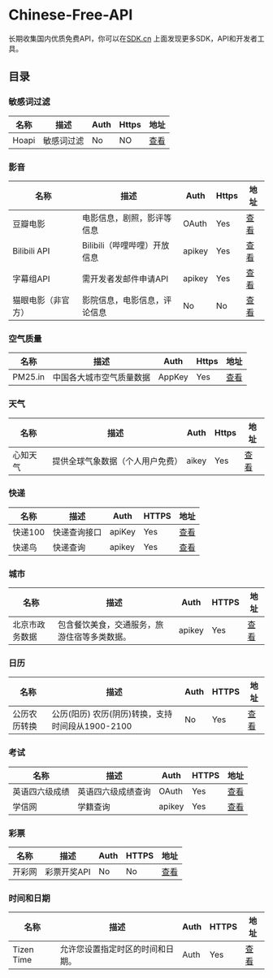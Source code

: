 # Chinese-Free-API
长期收集国内优质免费API，你可以在[SDK.cn](https://sdk.cn) 上面发现更多SDK，API和开发者工具。

## 目录

### 敏感词过滤
|名称|描述|Auth|Https|地址|
|---|---|---|---|---|
|Hoapi|敏感词过滤|No|NO|[查看](http://www.hoapi.com/index.php/Home/Index/demo)|

### 影音
|名称|描述|Auth|Https|地址|
|---|---|---|---|---|
|豆瓣电影|电影信息，剧照，影评等信息|OAuth|Yes|[查看](https://developers.douban.com/wiki/?title=guide)|
|Bilibili API|Bilibili（哔哩哔哩）开放信息|apikey|Yes|[查看](https://github.com/fython/BilibiliAPIDocs)|
|字幕组API|需开发者发邮件申请API|apikey|Yes|[查看](http://www.zimuzu.tv/)|
|猫眼电影（非官方）|影院信息，电影信息，评论信息|No|No|[查看](http://www.jianshu.com/p/9855610eb1d4)|

### 空气质量
|名称|描述|Auth|Https|地址| 
|---|---|---|---|---|
|PM25.in|中国各大城市空气质量数据|AppKey|Yes|[查看](http://www.pm25.in/api_doc)|

### 天气
|名称|描述|Auth|Https|地址| 
|---|---|---|---|---|
|心知天气|提供全球气象数据（个人用户免费）|aikey|Yes|[查看](https://www.seniverse.com/doc)|

### 快递
|名称|描述|Auth|HTTPS|地址|
|---|---|---|---|---|
|快递100| 快递查询接口|apiKey|Yes|[查看](https://www.kuaidi100.com/openapi/applyapi.shtml)|
|快递鸟|快递查询|apikey|Yes|[查看](http://www.kdniao.com/api-track)|

### 城市
|名称|描述|Auth|HTTPS|地址|
|---|---|---|---|---|
|北京市政务数据|包含餐饮美食，交通服务，旅游住宿等多类数据。|apikey|Yes|[查看](http://www.bjdata.gov.cn/jkfb/jkazt/jk_jjjs/index.htm)|

### 日历
|名称|描述|Auth|HTTPS|地址|
|---|---|---|---|---|
|公历农历转换|公历(阳历) 农历(阴历)转换，支持时间段从1900-2100|No|Yes|[查看](https://github.com/isee15/Lunar-Solar-Calendar-Converter)|

### 考试
|名称|描述|Auth|HTTPS|地址|
|---|---|---|---|---|
|英语四六级成绩|英语四六级成绩查询|OAuth|Yes|[查看](https://cet.lenshen.com/)|
|学信网|学籍查询|apikey|Yes|[查看](https://zhaolu1.gitbooks.io/open_platform/content/%E5%AD%A6%E4%BF%A1%E7%BD%91API.html)|

### 彩票
|名称|描述|Auth|HTTPS|地址|
|---|---|---|---|---|
|开彩网|彩票开奖API|No|No|[查看](http://www.opencai.net/apifree/)|

### 时间和日期
|名称|描述|Auth|HTTPS|地址|
|---|---|---|---|---|
|Tizen Time|允许您设置指定时区的时间和日期。|Auth|Yes|[查看](https://developer.tizen.org/zh-hans/community/tip-tech/time-api-guide)|


